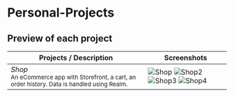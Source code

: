 # Personal-Projects

## Preview of each project

Projects / Description                                                                                                                                                            | Screenshots
---                                                                                                                                                                          |---
*Shop* <br/><sub>An eCommerce app with Storefront, a cart, an order history. Data is handled using Realm.</sub> | ![Shop](https://user-images.githubusercontent.com/81259525/114490289-6dee5600-9bc9-11eb-816a-f9c554c73284.png) ![Shop2](https://user-images.githubusercontent.com/81259525/114490301-72b30a00-9bc9-11eb-822a-4f3f3bdef2c5.png) ![Shop3](https://user-images.githubusercontent.com/81259525/114490308-75adfa80-9bc9-11eb-8542-afe76c42be61.png) ![Shop4](https://user-images.githubusercontent.com/81259525/114490323-79da1800-9bc9-11eb-9ae1-25cd68351227.png) |
